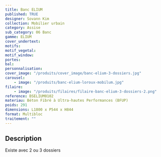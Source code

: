```yaml
---
title: Banc ELIUM
published: TRUE
designer: Sovann Kim
collection: Mobilier urbain
category: Assise
sub_category: 06 Banc
gamme: ELIUM
cover_undertext:
motifs:
motif_vegetal:
motif_window:
portes:
bal:
personnalisation:
cover_image: "/produits/cover_image/banc-elium-3-dossiers.jpg"
carousel:
    - image: "/produits/banc-elium-loroux-mobilum.jpg"
filaire:
    - image: "/produits/filaires/filaire-banc-elium-3-dossiers-2.png"
reference: BSELIUM0102
materiau: Béton Fibré à Ultra-hautes Performances (BFUP)
poids: 291
dimensions: L1800 x P544 x H844
format: Multibloc
traitement: ""
---
```


## Description

Existe avec 2 ou 3 dossiers

